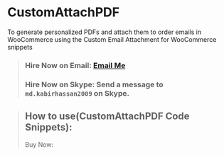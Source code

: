 # CustomAttachPDF
To generate personalized PDFs and attach them to order emails in WooCommerce using the Custom Email Attachment for WooCommerce snippets

> ### Hire Now on Email: [Email Me](mailto:ictd.kabir@gmail.com)
> ### Hire Now on Skype: Send a message to `md.kabirhassan2009` on Skype.

> ## How to use(CustomAttachPDF Code Snippets):
> Buy Now: 
